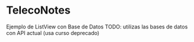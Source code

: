 # TelecoNotes
Ejemplo de ListView con Base de Datos
TODO: utilizas las bases de datos con API actual (usa curso deprecado)
